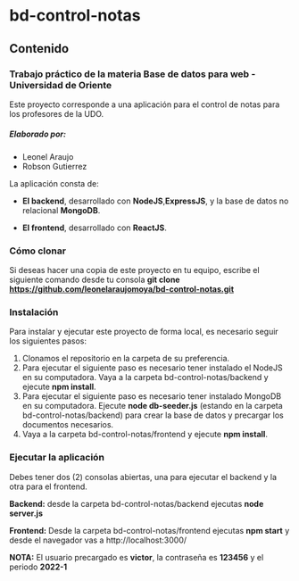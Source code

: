 # bd-control-notas

## Contenido

### Trabajo práctico de la materia Base de datos para web - Universidad de Oriente

Este proyecto corresponde a una aplicación para el control de notas para los profesores de la UDO.

##### Elaborado por:

- Leonel Araujo
- Robson Gutierrez

La aplicación consta de:
- ****El backend****, desarrollado con **NodeJS**,**ExpressJS**, y la base de datos no relacional **MongoDB**.

- ****El frontend****,  desarrollado con **ReactJS**. 

### Cómo clonar
Si deseas hacer una copia de este proyecto en tu equipo, escribe el siguiente comando desde tu consola ****git clone https://github.com/leonelaraujomoya/bd-control-notas.git****

### Instalación
Para instalar y ejecutar este proyecto de forma local, es necesario seguir los siguientes pasos:

1.  Clonamos el repositorio en la carpeta de su preferencia.
2.  Para ejecutar el siguiente paso es necesario tener instalado el NodeJS en su computadora. Vaya a la carpeta bd-control-notas/backend y ejecute ****npm install****.
3. Para ejecutar el siguiente paso es necesario tener instalado MongoDB en su computadora. Ejecute ****node db-seeder.js**** (estando en la carpeta bd-control-notas/backend) para crear la base de datos y precargar los documentos necesarios.
4. Vaya a la carpeta bd-control-notas/frontend y ejecute ****npm install****.

### Ejecutar la aplicación
Debes tener dos (2) consolas abiertas, una para ejecutar el backend y la otra para el frontend.

****Backend:**** desde la carpeta bd-control-notas/backend ejecutas ****node server.js****

****Frontend:**** Desde la carpeta bd-control-notas/frontend ejecutas ****npm start**** y desde el navegador vas a http://localhost:3000/

****NOTA:**** El usuario precargado es ****victor****, la contraseña es ****123456**** y el periodo ****2022-1****

